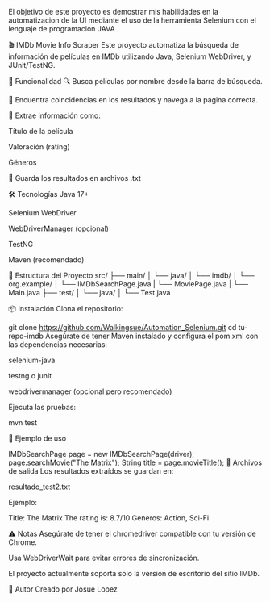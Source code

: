 El objetivo de este proyecto es demostrar mis habilidades en la automatizacion de  la UI mediante el uso de la herramienta Selenium con el lenguaje de programacion JAVA

🎬 IMDb Movie Info Scraper
Este proyecto automatiza la búsqueda de información de películas en IMDb utilizando Java, Selenium WebDriver, y JUnit/TestNG.

🚀 Funcionalidad
🔍 Busca películas por nombre desde la barra de búsqueda.

🎯 Encuentra coincidencias en los resultados y navega a la página correcta.

📝 Extrae información como:

Título de la película

Valoración (rating)

Géneros

💾 Guarda los resultados en archivos .txt

🛠️ Tecnologías
Java 17+

Selenium WebDriver

WebDriverManager (opcional)

TestNG

Maven (recomendado)

🧰 Estructura del Proyecto
src/
├── main/
│   └── java/
│       └── imdb/
│           └── org.example/
│               └── IMDbSearchPage.java
|               └── MoviePage.java
|               └── Main.java
├── test/
│   └── java/
│           └── Test.java

📦 Instalación
Clona el repositorio:

git clone https://github.com/Walkingsue/Automation_Selenium.git
cd tu-repo-imdb
Asegúrate de tener Maven instalado y configura el pom.xml con las dependencias necesarias:

selenium-java

testng o junit

webdrivermanager (opcional pero recomendado)

Ejecuta las pruebas:

mvn test

🧪 Ejemplo de uso

IMDbSearchPage page = new IMDbSearchPage(driver);
page.searchMovie("The Matrix");
String title = page.movieTitle();
📁 Archivos de salida
Los resultados extraídos se guardan en:

resultado_test2.txt

Ejemplo:

Title: The Matrix
The rating is: 8.7/10
Generos: Action, Sci-Fi

⚠️ Notas
Asegúrate de tener el chromedriver compatible con tu versión de Chrome.

Usa WebDriverWait para evitar errores de sincronización.

El proyecto actualmente soporta solo la versión de escritorio del sitio IMDb.

🙌 Autor
Creado por Josue Lopez

